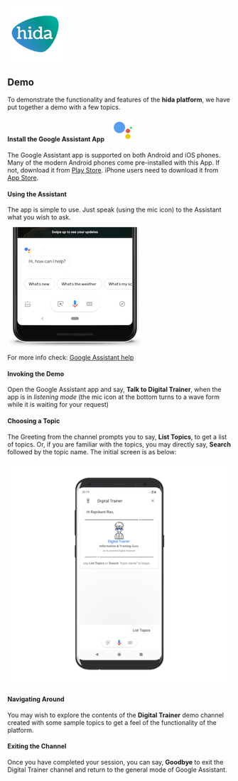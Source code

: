 [![hida](images/hida-128x128.png)](./)

## Demo
To demonstrate the functionality and features of the **hida platform**, we have put together a demo with a few topics.

#### Install the Google Assistant App &nbsp;  &nbsp; ![Google Assistant](images/ga-logo-50x50.png)
The Google Assistant app is supported on both Android and iOS phones. Many of the modern Android phones come pre-installed with this App. If not, download it from [Play Store](https://play.google.com/store/apps/details?id=com.google.android.apps.googleassistant). iPhone users need to download it from [App Store](https://itunes.apple.com/us/app/google-assistant/id1220976145?mt=8).

#### Using the Assistant
The app is simple to use. Just speak (using the mic icon) to the Assistant what you wish to ask.

![google assistant screen](images/how-can-i-help.png)

For more info check: [Google Assistant help](https://assistant.google.com/)

#### Invoking the Demo
Open the Google Assistant app and say, **Talk to Digital Trainer**, when the app is in *listening mode* (the mic icon at the bottom turns to a wave form while it is waiting for your request)

#### Choosing a Topic
The Greeting from the channel prompts you to say, **List Topics**, to get a list of topics. Or, if you are familiar with the topics, you may directly say, **Search** followed by the topic name. The initial screen is as below:

![intro screen](images/dt-intro.png)

#### Navigating Around
You may wish to explore the contents of the **Digital Trainer** demo channel created with some sample topics to get a feel of the functionality of the platform.

#### Exiting the Channel
Once you have completed your session, you can say, **Goodbye** to exit the Digital Trainer channel and return to the general mode of Google Assistant.
